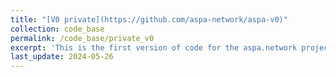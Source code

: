 ```yaml
---
title: "[V0 private](https://github.com/aspa-network/aspa-v0)"
collection: code_base
permalink: /code_base/private_v0
excerpt: 'This is the first version of code for the aspa.network project. Please contact us at aspa.life1@gmail.com to access the private code.'
last_update: 2024-05-26
---
```

